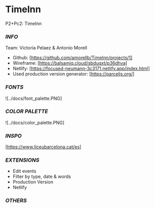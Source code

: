 # TimeInn

P2+Pc2: TimeInn

### *INFO*

Team: Victoria Pelaez & Antonio Morell

- Github: [https://github.com/amorellb/TimeInn/projects/1]
- Wireframe: [https://balsamiq.cloud/sbduqxt/p36dhva]
- Netlify: [https://focused-neumann-3c3171.netlify.app/index.html]
- Used production version generator: [https://parceljs.org/]

### *FONTS*
![../docs/font_palette.PNG]

### *COLOR PALETTE*
![../docs/color_palette.PNG]

### *INSPO*
[https://www.liceubarcelona.cat/es]

### *EXTENSIONS*

- Edit events
- Filter by type, date & words
- Production Version
- Netlify

### *OTHERS*

